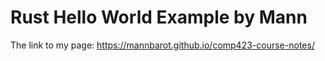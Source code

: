# Rust Hello World Example by Mann

The link to my page: https://mannbarot.github.io/comp423-course-notes/

